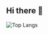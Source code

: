 ## Hi there 👋

![Top Langs](https://github-readme-stats.vercel.app/api/top-langs/?username=Double-Bee-24&layout=compact)
